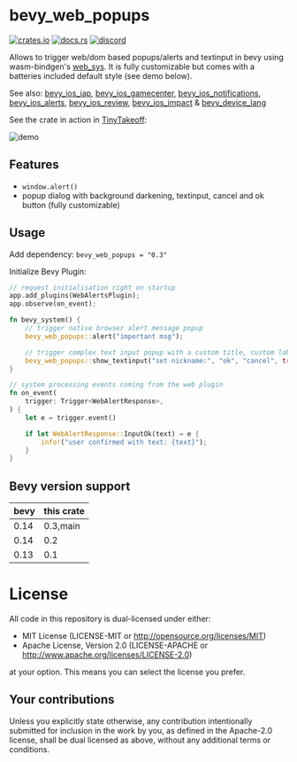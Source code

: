 # bevy_web_popups

[![crates.io][sh_crates]][lk_crates]
[![docs.rs][sh_docs]][lk_docs]
[![discord][sh_discord]][lk_discord]

[sh_crates]: https://img.shields.io/crates/v/bevy_web_popups.svg
[lk_crates]: https://crates.io/crates/bevy_web_popups
[sh_docs]: https://img.shields.io/docsrs/bevy_web_popups
[lk_docs]: https://docs.rs/bevy_web_popups/latest/bevy_web_popups/
[sh_discord]: https://img.shields.io/discord/1176858176897953872?label=discord&color=5561E6
[lk_discord]: https://discord.gg/rQNeEnMhus

Allows to trigger web/dom based popups/alerts and textinput in bevy using wasm-bindgen's [web_sys](https://docs.rs/web-sys/latest/web_sys/).
It is fully customizable but comes with a batteries included default style (see demo below).

See also:
[bevy_ios_iap](https://github.com/rustunit/bevy_ios_iap), [bevy_ios_gamecenter](https://github.com/rustunit/bevy_ios_gamecenter), [bevy_ios_notifications](https://github.com/rustunit/bevy_ios_notifications), [bevy_ios_alerts](https://github.com/rustunit/bevy_ios_alerts), [bevy_ios_review](https://github.com/rustunit/bevy_ios_review), [bevy_ios_impact](https://github.com/rustunit/bevy_ios_impact) & [bevy_device_lang](https://github.com/rustunit/bevy_device_lang)

See the crate in action in [TinyTakeoff](www.tinytakeoff.com):

![demo](./assets/demo.gif)

## Features
* `window.alert()`
* popup dialog with background darkening, textinput, cancel and ok button (fully customizable)

## Usage

Add dependency: `bevy_web_popups = "0.3"`

Initialize Bevy Plugin:

```rust
// request initialisation right on startup
app.add_plugins(WebAlertsPlugin);
app.observe(on_event);
```

```rust
fn bevy_system() {
    // trigger native browser alert message popup
    bevy_web_popups::alert("important msg");

    // trigger complex text input popup with a custom title, custom labels for the buttons and asking to spawn default css classes instead of specifying them ourselfs
    bevy_web_popups::show_textinput("set nickname:", "ok", "cancel", true);
}

// system processing events coming from the web plugin
fn on_event(
    trigger: Trigger<WebAlertResponse>,
) {
    let e = trigger.event() 

    if let WebAlertResponse::InputOk(text) = e {
        info!("user confirmed with text: {text}");
    }
}
```

## Bevy version support

|bevy|this crate|
|---|---|
|0.14|0.3,main|
|0.14|0.2|
|0.13|0.1|

# License

All code in this repository is dual-licensed under either:

- MIT License (LICENSE-MIT or http://opensource.org/licenses/MIT)
- Apache License, Version 2.0 (LICENSE-APACHE or http://www.apache.org/licenses/LICENSE-2.0)

at your option. This means you can select the license you prefer.

## Your contributions
Unless you explicitly state otherwise, any contribution intentionally submitted for inclusion in the work by you, as defined in the Apache-2.0 license, shall be dual licensed as above, without any additional terms or conditions.
